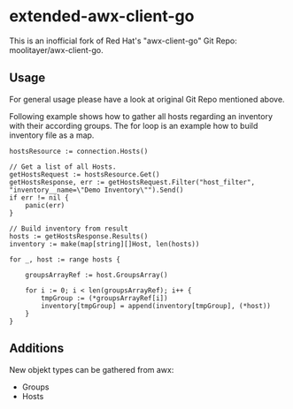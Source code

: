 # extended-awx-client-go

This is an inofficial fork of Red Hat's "awx-client-go" Git Repo: moolitayer/awx-client-go.

## Usage
For general usage please have a look at original Git Repo mentioned above.

Following example shows how to gather all hosts regarding an inventory with their according groups.
The for loop is an example how to build inventory file as a map.

	hostsResource := connection.Hosts()

	// Get a list of all Hosts.
	getHostsRequest := hostsResource.Get()
	getHostsResponse, err := getHostsRequest.Filter("host_filter", "inventory__name=\"Demo Inventory\"").Send()
	if err != nil {
		panic(err)
	}

	// Build inventory from result
	hosts := getHostsResponse.Results()
	inventory := make(map[string][]Host, len(hosts))

	for _, host := range hosts {

		groupsArrayRef := host.GroupsArray()

		for i := 0; i < len(groupsArrayRef); i++ {
			tmpGroup := (*groupsArrayRef[i])
			inventory[tmpGroup] = append(inventory[tmpGroup], (*host))
		}
	}

## Additions
New objekt types can be gathered from awx:
- Groups
- Hosts


